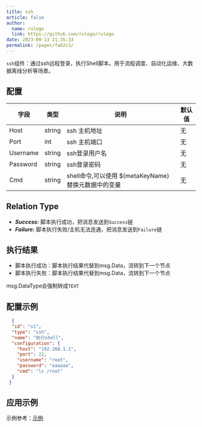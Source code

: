 ```yaml
---
title: ssh
article: false
author: 
  name: rulego
  link: https://github.com/rulego/rulego
date: 2023-09-13 21:35:33
permalink: /pages/fa62c1/
---
```


`ssh`组件：通过ssh远程登录，执行Shell脚本。用于流程调度、自动化运维、大数据离线分析等场景。

## 配置

| 字段           | 类型     | 说明 | 默认值 |
|--------------|--------|--|-----|
| Host | string | ssh 主机地址 | 无   |
| Port | int    | ssh 主机端口 | 无   |
| Username | string | ssh登录用户名 | 无   |
| Password | string | ssh登录密码 | 无   |
| Cmd | string | shell命令,可以使用 ${metaKeyName} 替换元数据中的变量 | 无   |


## Relation Type

- ***Success:*** 脚本执行成功，把消息发送到`Success`链
- ***Failure:*** 脚本执行失败/主机无法连通，把消息发送到`Failure`链

## 执行结果

- 脚本执行成功：脚本执行结果代替到msg.Data，流转到下一个节点
- 脚本执行失败：脚本执行结果代替到msg.Data，流转到下一个节点

msg.DataType会强制转成`TEXT`

## 配置示例

```json
  {
  "id": "s1",
  "type": "ssh",
  "name": "执行shell",
  "configuration": {
    "host": "192.168.1.1",
    "port": 22,
    "username": "root",
    "password": "aaaaaa",
    "cmd": "ls /root"
  }
 }
```

## 应用示例

示例参考：[示例](https://github.com/rulego/rulego/blob/main/examples/ssh_node/ssh.go)
